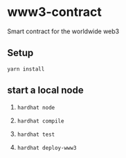 # www3-contract
Smart contract for the worldwide web3

## Setup

    yarn install

## start a local node

1.     hardhat node
2.     hardhat compile
3.     hardhat test
4.     hardhat deploy-www3